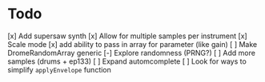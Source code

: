 # Todo

[x] Add supersaw synth
[x] Allow for multiple samples per instrument
[x] Scale mode
[x] add ability to pass in array for parameter (like gain)
[ ] Make DromeRandomArray generic
[-] Explore randomness (PRNG?)
[ ] Add more samples (drums + ep133)
[ ] Expand automcomplete
[ ] Look for ways to simplify `applyEnvelope` function
